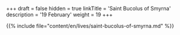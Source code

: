 +++
draft = false
hidden = true
linkTitle = 'Saint Bucolus of Smyrna'
description = '19 February'
weight = 19
+++

{{% include file="content/en/lives/saint-bucolus-of-smyrna.md" %}}
